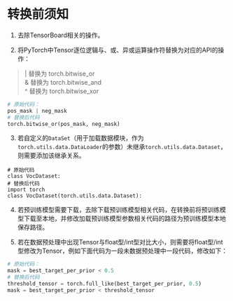# 转换前须知
1. 去除TensorBoard相关的操作。

2. 将PyTorch中Tensor逐位逻辑与、或、异或运算操作符替换为对应的API的操作：
> | 替换为 torch.bitwise_or  
> & 替换为 torch.bitwise_and  
> ^ 替换为 torch.bitwise_xor   

``` python
# 原始代码：
pos_mask | neg_mask
# 替换后代码
torch.bitwise_or(pos_mask, neg_mask)
```

3. 若自定义的`DataSet`（用于加载数据模块，作为`torch.utils.data.DataLoader`的参数）未继承`torch.utils.data.Dataset`，则需要添加该继承关系。

```
# 原始代码
class VocDataset:
# 替换后代码
import torch
class VocDataset(torch.utils.data.Dataset):
```

4. 若预训练模型需要下载，去除下载预训练模型相关代码，在转换前将预训练模型下载至本地，并修改加载预训练模型参数相关代码的路径为预训练模型本地保存路径。

5. 若在数据预处理中出现Tensor与float型/int型对比大小，则需要将float型/int型修改为Tensor，例如下面代码为一段未数据预处理中一段代码，修改如下：
``` python
# 原始代码：
mask = best_target_per_prior < 0.5
# 替换后代码
threshold_tensor = torch.full_like(best_target_per_prior, 0.5)
mask = best_target_per_prior < threshold_tensor
```
